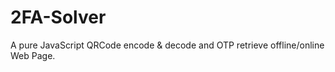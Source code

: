 # 2FA-Solver
A pure JavaScript QRCode encode &amp; decode and OTP retrieve offline/online Web Page.
